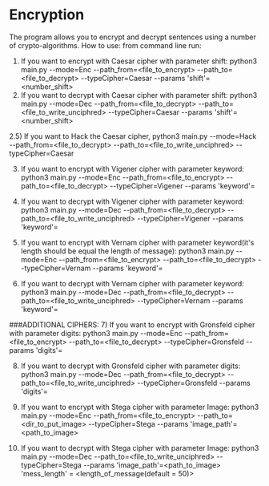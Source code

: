 # Encryption

The program allows you to encrypt and decrypt sentences using a number of crypto-algorithms.
How to use:
from command line run:

1) If you want to encrypt with Caesar cipher with parameter shift:
   python3 main.py --mode=Enc --path_from=<file_to_encrypt> --path_to=<file_to_decrypt> --typeCipher=Caesar --params 'shift'= <number_shift>
2) If you want to decrypt with Caesar cipher with parameter shift:
   python3 main.py --mode=Dec --path_from=<file_to_decrypt> --path_to=<file_to_write_unciphred> --typeCipher=Caesar --params 'shift'= <number_shift>
   
2.5) If you want to Hack the Caesar cipher, 
   python3 main.py --mode=Hack --path_from=<file_to_decrypt> --path_to=<file_to_write_unciphred> --typeCipher=Caesar

3) If you want to encrypt with Vigener cipher with parameter keyword:
   python3 main.py --mode=Enc --path_from=<file_to_encrypt> --path_to=<file_to_decrypt> --typeCipher=Vigener --params 'keyword'=<keyword>
   
4) If you want to decrypt with Vigener cipher with parameter keyword:
   python3 main.py --mode=Dec --path_from=<file_to_decrypt> --path_to=<file_to_write_unciphred> --typeCipher=Vigener --params 'keyword'=<keyword>
   
5) If you want to encrypt with Vernam cipher with parameter keyword(it's length should be equal the length of message):
   python3 main.py --mode=Enc --path_from=<file_to_encrypt> --path_to=<file_to_decrypt> --typeCipher=Vernam --params 'keyword'=<keyword>
   
6) If you want to decrypt with Vernam cipher with parameter keyword:
   python3 main.py --mode=Dec --path_from=<file_to_decrypt> --path_to=<file_to_write_unciphred> --typeCipher=Vernam --params 'keyword'=<keyword>
   
###ADDITIONAL CIPHERS:
7) If you want to encrypt with Gronsfeld cipher with parameter digits:
   python3 main.py --mode=Enc --path_from=<file_to_encrypt> --path_to=<file_to_decrypt> --typeCipher=Gronsfeld --params 'digits'=<digits>
   
8) If you want to decrypt with Gronsfeld cipher with parameter digits:
   python3 main.py --mode=Dec --path_from=<file_to_decrypt> --path_to=<file_to_write_unciphred> --typeCipher=Gronsfeld --params 'digits'=<digits>
   
9) If you want to encrypt with Stega cipher with parameter Image:
   python3 main.py --mode=Enc --path_from=<file_to_encrypt> --path_to=<dir_to_put_image> --typeCipher=Stega --params 'image_path'=<path_to_image>
   
10) If you want to decrypt with Stega cipher with parameter Image:
   python3 main.py --mode=Dec --path_to=<file_to_write_unciphred> --typeCipher=Stega --params 'image_path'=<path_to_image> 'mess_length' = <length_of_message(default = 50)>
   
